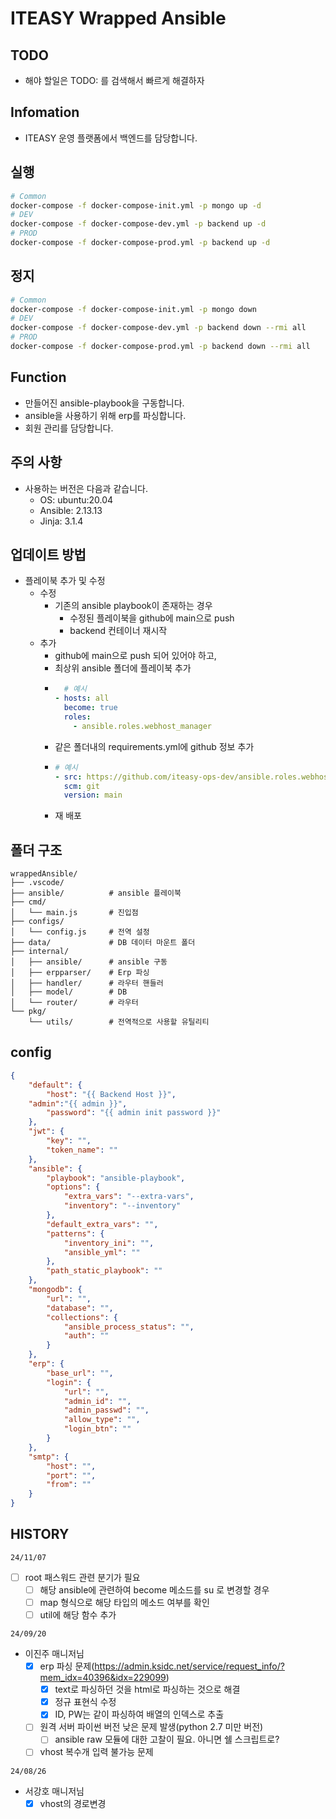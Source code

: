 # ITEASY Wrapped Ansible

TODO
---------
- 해야 할일은 TODO: 를 검색해서 빠르게 해결하자

Infomation
---------
- ITEASY 운영 플랫폼에서 백엔드를 담당합니다.

실행
---------
```sh
# Common
docker-compose -f docker-compose-init.yml -p mongo up -d
# DEV
docker-compose -f docker-compose-dev.yml -p backend up -d
# PROD
docker-compose -f docker-compose-prod.yml -p backend up -d
```

정지
---------
```sh
# Common
docker-compose -f docker-compose-init.yml -p mongo down
# DEV
docker-compose -f docker-compose-dev.yml -p backend down --rmi all
# PROD
docker-compose -f docker-compose-prod.yml -p backend down --rmi all
```

Function
---------
- 만들어진 ansible-playbook을 구동합니다.
- ansible을 사용하기 위해 erp를 파싱합니다.
- 회원 관리를 담당합니다.

주의 사항
---------
- 사용하는 버전은 다음과 같습니다.
  - OS: ubuntu:20.04
  - Ansible: 2.13.13
  - Jinja: 3.1.4

업데이트 방법
---------
- 플레이북 추가 및 수정
  - 수정
    - 기존의 ansible playbook이 존재하는 경우
      - 수정된 플레이북을 github에 main으로 push
      - backend 컨테이너 재시작
  - 추가
      - github에 main으로 push 되어 있어야 하고,
      - 최상위 ansible 폴더에 플레이북 추가
      - ```yaml
          # 예시
        - hosts: all
          become: true
          roles:
            - ansible.roles.webhost_manager
        ```
      - 같은 폴더내의 requirements.yml에 github 정보 추가
      - ```yml
        # 예시
        - src: https://github.com/iteasy-ops-dev/ansible.roles.webhost_manager.git
          scm: git
          version: main
        ```
      - 재 배포

폴더 구조
---------
```
wrappedAnsible/
├── .vscode/
├── ansible/          # ansible 플레이북
├── cmd/
│   └── main.js       # 진입점
├── configs/
│   └── config.js     # 전역 설정
├── data/             # DB 데이터 마운트 폴더
├── internal/
│   ├── ansible/      # ansible 구동
│   ├── erpparser/    # Erp 파싱
│   ├── handler/      # 라우터 핸들러
│   ├── model/        # DB
│   └── router/       # 라우터
└── pkg/
    └── utils/        # 전역적으로 사용할 유틸리티
```

config
---------
```json
{
	"default": {
		"host": "{{ Backend Host }}",
    "admin":"{{ admin }}",
		"password": "{{ admin init password }}"
	},
	"jwt": {
		"key": "",
		"token_name": ""
	},
	"ansible": {
		"playbook": "ansible-playbook",
		"options": {
			"extra_vars": "--extra-vars",
			"inventory": "--inventory"
		},
		"default_extra_vars": "",
		"patterns": {
			"inventory_ini": "",
			"ansible_yml": ""
		},
		"path_static_playbook": ""
	},
	"mongodb": {
		"url": "",
		"database": "",
		"collections": {
			"ansible_process_status": "",
			"auth": ""
		}
	},
	"erp": {
		"base_url": "",
		"login": {
			"url": "",
			"admin_id": "",
			"admin_passwd": "",
			"allow_type": "",
			"login_btn": ""
		}
	},
	"smtp": {
		"host": "",
		"port": "",
		"from": ""
	}
}
```

HISTORY
---------
`24/11/07`
- [ ] root 패스워드 관련 분기가 필요
  - [ ] 해당 ansible에 관련하여 become 메소드를 su 로 변경할 경우
  - [ ] map 형식으로 해당 타입의 메소드 여부를 확인
  - [ ] util에 해당 함수 추가

`24/09/20`
- 이진주 매니저님
  - [x] erp 파싱 문제(https://admin.ksidc.net/service/request_info/?mem_idx=40396&idx=229099)
    - [x] text로 파싱하던 것을 html로 파싱하는 것으로 해결
    - [x] 정규 표현식 수정
    - [x] ID, PW는 같이 파싱하여 배열의 인덱스로 추출
  - [ ] 원격 서버 파이썬 버전 낮은 문제 발생(python 2.7 미만 버전)
    - [ ] ansible raw 모듈에 대한 고찰이 필요. 아니면 쉘 스크립트로?
  - [ ] vhost 복수개 입력 불가능 문제

`24/08/26`
- 서강호 매니저님
  - [x] vhost의 경로변경